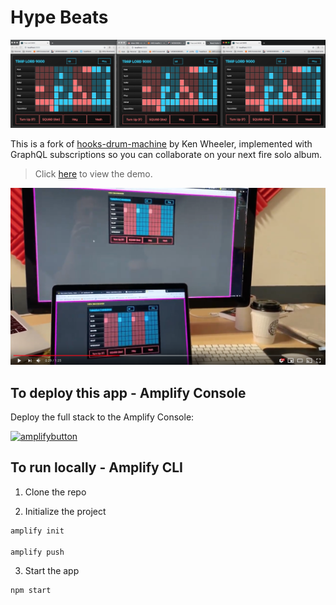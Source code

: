 # Hype Beats

![](hero.png)

This is a fork of [hooks-drum-machine](https://github.com/kenwheeler/hooks-drum-machine) by Ken Wheeler, implemented with GraphQL subscriptions so you can collaborate on your next fire solo album.

> Click [here](https://www.hypebeats.dev/#/) to view the demo.

[![](youtube.png)](https://www.youtube.com/watch?v=nm2kt3h1--c)

## To deploy this app - Amplify Console

Deploy the full stack to the Amplify Console:

[![amplifybutton](https://oneclick.amplifyapp.com/button.svg)](https://console.aws.amazon.com/amplify/home#/deploy?repo=https://github.com/username/repository)

## To run locally - Amplify CLI

1. Clone the repo

2. Initialize the project

```sh
amplify init

amplify push
```

3. Start the app

```sh
npm start
```
